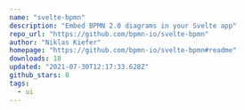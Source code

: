```yaml
---
name: "svelte-bpmn"
description: "Embed BPMN 2.0 diagrams in your Svelte app"
repo_url: "https://github.com/bpmn-io/svelte-bpmn"
author: "Niklas Kiefer"
homepage: "https://github.com/bpmn-io/svelte-bpmn#readme"
downloads: 18
updated: "2021-07-30T12:17:33.628Z"
github_stars: 8
tags: 
  - ui
---
```

